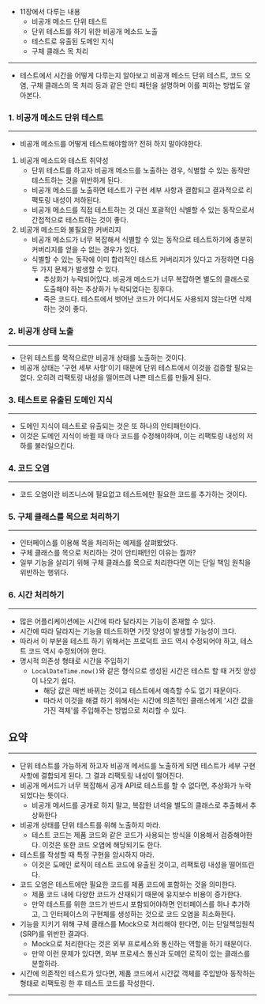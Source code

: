 - 11장에서 다루는 내용
    - 비공개 메소드 단위 테스트
    - 단위 테스트를 하기 위한 비공개 메소드 노출
    - 테스트로 유출된 도메인 지식
    - 구체 클래스 목 처리

---

- 테스트에서 시간을 어떻게 다루는지 알아보고 비공개 메소드 단위 테스트, 코드 오염, 구채 클래스의 목 처리 등과 같은 안티 패턴을 설명하며 이를 피하는 방법도 알아본다.

### 1. 비공개 메소드 단위 테스트

---

- 비공개 메소드를 어떻게 테스트해야할까? 전혀 하지 말아야한다.

1. 비공개 메소드와 테스트 취약성
    - 단위 테스트를 하고자 비공개 메소드를 노출하는 경우, 식별할 수 있는 동작만 테스트하는 것을 위반하게 된다.
    - 비공개 메소드를 노출하면 테스트가 구현 세부 사항과 결합되고 결과적으로 리팩토링 내성이 저하된다.
    - 비공개 메소드를 직접 테스트하는 것 대신 포괄적인 식별할 수 있는 동작으로서 간접적으로 테스트하는 것이 좋다.
2. 비공개 메소드와 불필요한 커버리지
    - 비공개 메소드가 너무 복잡해서 식별할 수 있는 동작으로 테스트하기에 충분히 커버리지를 얻을 수 없는 경우가 있다.
    - 식별할 수 있는 동작에 이미 합리적인 테스트 커버리지가 있다고 가정하면 다음 두 가지 문제가 발생할 수 있다.
        - 추상화가 누락되어있다. 비공개 메소드가 너무 복잡하면 별도의 클래스로 도출해야 하는 추상화가 누락되었다는 징후다.
        - 죽은 코드다. 테스트에서 벗어난 코드가 어디서도 사용되지 않는다면 삭제하는 것이 좋다.

### 2. 비공개 상태 노출

---

- 단위 테스트를 목적으로만 비공개 상태를 노출하는 것이다.
- 비공개 상태는 '구현 세부 사항'이기 때문에 단위 테스트에서 이것을 검증할 필요는 없다. 오히려 리팩토링 내성을 떨어뜨려 나쁜 테스트를 만들게 된다.

### 3. 테스트로 유출된 도메인 지식

---

- 도메인 지식이 테스트로 유출되는 것은 또 하나의 안티패턴이다.
- 이것은 도메인 지식이 바뀔 때 마다 코드를 수정해야하며, 이는 리팩토링 내성의 저하를 불러일으킨다.

### 4. 코드 오염

---

- 코드 오염이란 비즈니스에 필요없고 테스트에만 필요한 코드를 추가하는 것이다.

### 5. 구체 클래스를 목으로 처리하기

---

- 인터페이스를 이용해 목을 처리하는 예제를 살펴봤었다.
- 구체 클래스를 목으로 처리하는 것이 안티패턴인 이유는 뭘까?
- 일부 기능을 살리기 위해 구체 클래스를 목으로 처리한다면 이는 단일 책임 원칙을 위반하는 행위다.

### 6. 시간 처리하기

---

- 많은 어플리케이션에는 시간에 따라 달라지는 기능이 존재할 수 있다.
- 시간에 따라 달라지는 기능을 테스트하면 거짓 양성이 발생할 가능성이 크다.
- 따라서 이 부분을 테스트 하기 위해서는 프로덕트 코드 역시 수정되어야 하고, 테스트 코드 역시 수정되어야 한다.
- 명시적 의존성 형태로 시간을 주입하기
    - `LocalDateTime.now()`와 같은 형식으로 생성된 시간은 테스트 할 때 거짓 양성이 나오기 쉽다.
        - 해당 값은 매번 바뀌는 것이고 테스트에서 예측할 수도 없기 때문이다.
        - 따라서 이것을 해결 하기 위해서는 시간에 의존적인 클래스에게 '시간 값을 가진 객체'를 주입해주는 방법으로 처리할 수 있다.

## **요약**

---

- 단위 테스트를 가능하게 하고자 비공개 메서드를 노출하게 되면 테스트가 세부 구현 사항에 결합되게 된다. 그 결과 리팩토링 내성이 떨어진다.
- 비공개 메서드가 너무 복잡해서 공개 API로 테스트를 할 수 없다면, 추상화가 누락되었다는 뜻이다.
    - 비공개 메서드를 공개로 하지 말고, 복잡한 녀석을 별도의 클래스로 추출해서 추상화한다
- 비공개 상태를 단위 테스트를 위해 노출하지 마라.
    - 테스트 코드는 제품 코드와 같은 코드가 사용되는 방식을 이용해서 검증해야한다. 이것은 또한 코드 오염에 해당되기도 한다.
- 테스트를 작성할 때 특정 구현을 암시하지 마라.
    - 이것은 도메인 로직이 테스트 코드에 유출된 것이고, 리팩토링 내성을 떨어뜨린다.
- 코드 오염은 테스트에만 필요한 코드를 제품 코드에 포함하는 것을 의미한다.
    - 제품 코드 내에 다양한 코드가 산재되기 때문에 유지보수 비용이 증가한다.
    - 만약 테스트를 위한 코드가 반드시 포함되어야하면 인터페이스를 하나 추가하고, 그 인터페이스의 구현체를 생성하는 것으로 코드 오염을 최소화한다.
- 기능을 지키기 위해 구체 클래스를 Mock으로 처리해야 한다면, 이는 단일책임원칙(SRP)를 위반한 결과다.
    - Mock으로 처리한다는 것은 외부 프로세스와 통신하는 역할을 하기 때문이다.
    - 만약 이런 문제가 있다면, 외부 프로세스 통신과 도메인 로직이 있는 클래스를 분할하라.
- 시간에 의존적인 테스트가 있다면, 제품 코드에서 시간값 객체를 주입받아 동작하는 형태로 리팩토링 한 후 테스트 코드를 작성한다.

---